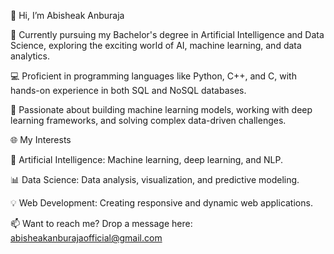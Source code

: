 👋 Hi, I’m Abisheak Anburaja

🌟 Currently pursuing my Bachelor's degree in Artificial Intelligence and Data Science, exploring the exciting world of AI, machine learning, and data analytics.

   💻 Proficient in programming languages like Python, C++, and C, with hands-on experience in both SQL and NoSQL databases.

   🤖 Passionate about building machine learning models, working with deep learning frameworks, and solving complex data-driven challenges.

🌐 My Interests

   🧠 Artificial Intelligence: Machine learning, deep learning, and NLP.

   📊 Data Science: Data analysis, visualization, and predictive modeling.

   💡 Web Development: Creating responsive and dynamic web applications.

📫 Want to reach me? Drop a message here: abisheakanburajaofficial@gmail.com
<!---
sheak9363/sheak9363 is a ✨ special ✨ repository because its `README.md` (this file) appears on your GitHub profile.
You can click the Preview link to take a look at your changes.
--->
